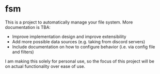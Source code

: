 # fsm
This is a project to automatically manage your file system. More documentation is TBA:
- Improve implementation design and improve extensibility
- Add more possible data sources (e.g. taking from discord servers)
- Include documentation on how to configure behavior (i.e. via config file and filters)

I am making this solely for personal use, so the focus of this project will be on actual functionality  over ease of use.